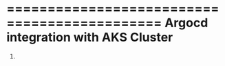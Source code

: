 =============================================
Argocd  integration with AKS Cluster
=============================================
1.
